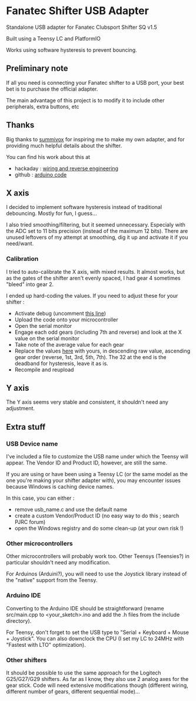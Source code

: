 # Fanatec Shifter USB Adapter
Standalone USB adapter for Fanatec Clubsport Shifter SQ v1.5

Built using a Teensy LC and PlatformIO

Works using software hysteresis to prevent bouncing.

## Preliminary note
If all you need is connecting your Fanatec shifter to a USB port, your best bet is to purchase the official adapter.

The main advantage of this project is to modify it to include other peripherals, extra buttons, etc

## Thanks
Big thanks to [summivox](https://github.com/summivox) for inspiring me to make my own adapter, and for providing much helpful details about the shifter.

You can find his work about this at

 * hackaday : [wiring and reverse engineering](https://hackaday.io/project/171155-fanatec-clubsport-shifter-sq-v15-usb-adapter-diy)
 * github : [arduino code](https://gist.github.com/summivox/cfbcb8d309d416cefc3c0df10379339f)

## X axis

I decided to implement software hysteresis instead of traditional debouncing. Mostly for fun, I guess...

I also tried smoothing/filtering, but it seemed unnecessary. Especialy with the ADC set to 11 bits precision (instead of the maximum 12 bits).
There are unused leftovers of my attempt at smoothing, dig it up and activate it if you need/want.

### Calibration

I tried to auto-calibrate the X axis, with mixed results. It almost works, but as the gates of the shifter aren't evenly spaced, I had gear 4 sometimes "bleed" into gear 2.

I ended up hard-coding the values.
If you need to adjust these for your shifter :

 * Activate debug (uncomment [this line](https://github.com/trigger7/FanatecShifterUSBAdapter/blob/main/src/main.cpp#L5))
 * Upload the code onto your microcontroller
 * Open the serial monitor
 * Engage each odd gears (including 7th and reverse) and look at the X value on the serial monitor
* Take note of the average value for each gear
* Replace the values [here](https://github.com/trigger7/FanatecShifterUSBAdapter/blob/main/src/main.cpp#L70) with yours, in descending raw value, ascending gear order (reverse, 1st, 3rd, 5th, 7th). The 32 at the end is the deadband for hysteresis, leave it as is.
* Recompile and reupload

## Y axis
The Y axis seems very stable and consistent, it shouldn't need any adjustment.

## Extra stuff

### USB Device name
I've included a file to customize the USB name under which the Teensy will appear. The Vendor ID and Product ID, however, are still the same.

If you are using or have been using a Teensy LC (or the same model as the one you're making your shifter adapter with), you may encounter issues because Windows is caching device names.

In this case, you can either :
 * remove usb_name.c and use the default name
 * create a custom Vendor/Product ID (no easy way to do this ; search PJRC forum)
 * open the Windows registry and do some clean-up (at your own risk !)

### Other microcontrollers
Other microcontrollers will probably work too. Other Teensys (Teensies?) in particular shouldn't need any modification.

For Arduinos (Arduini?), you will need to use the Joystick library instead of the "native" support from the Teensy.

### Arduino IDE
Converting to the Arduino IDE should be straightforward (rename src/main.cpp to <your_sketch>.ino and add the .h files from the include directory).

For Teensy, don't forget to set the USB type to "Serial + Keyboard + Mouse + Joystick". You can also downclock the CPU (I set my LC to 24MHz with "Fastest with LTO" optimization).

### Other shifters
It should be possible to use the same approach for the Logitech G25/G27/G29 shifters. As far as I know, they also use 2 analog axes for the gear stick.
Code will need extensive modifications though (different wiring, different number of gears, different sequential mode)...